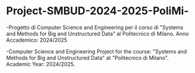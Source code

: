 # Project-SMBUD-2024-2025-PoliMi-
-Progetto di Computer Science and Engineering per il corso di "Systems and Methods for Big and Unstructured Data" al Politecnico di Milano.
Anno Accademico: 2024/2025

-Computer Science and Engineering Project for the course: "Systems and Methods for Big and Unstructured Data" at "Politecnico di Milano".
Academic Year: 2024/2025.
